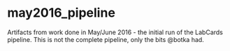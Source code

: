 # may2016_pipeline
Artifacts from work done in May/June 2016 - the initial run of the LabCards pipeline.  This is not the complete pipeline, only the bits @botka had.
